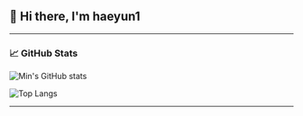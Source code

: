 ## 👋 Hi there, I'm haeyun1

---

### 📈 GitHub Stats

![Min's GitHub stats](https://github-readme-stats.vercel.app/api?username=haeyun1&show_icons=true&theme=radical)

![Top Langs](https://github-readme-stats.vercel.app/api/top-langs/?username=haeyun1&layout=compact&theme=radical)

---

